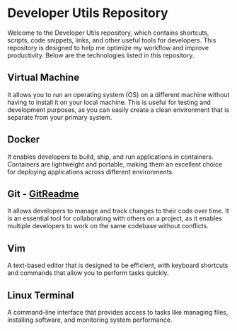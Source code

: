 # Developer Utils Repository
Welcome to the Developer Utils repository, which contains shortcuts, scripts, code snippets, links, and other useful tools for developers. This repository is designed to help me optimize my workflow and improve productivity. Below are the technologies listed in this repository.

## Virtual Machine
It allows you to run an operating system (OS) on a different machine without having to install it on your local machine. This is useful for testing and development purposes, as you can easily create a clean environment that is separate from your primary system.

## Docker
It enables developers to build, ship, and run applications in containers. Containers are lightweight and portable, making them an excellent choice for deploying applications across different environments.

## Git - [GitReadme](https://github.com/tbdbatista/dev-utils/blob/72f0bd68fcaaaaf6f4be66c4aa7bd6938aac3ab8/GitReadme.md)
It allows developers to manage and track changes to their code over time. It is an essential tool for collaborating with others on a project, as it enables multiple developers to work on the same codebase without conflicts. 

## Vim
A text-based editor that is designed to be efficient, with keyboard shortcuts and commands that allow you to perform tasks quickly.

## Linux Terminal
A command-line interface that provides access to tasks like managing files, installing software, and monitoring system performance.

